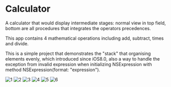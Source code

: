 # Calculator
A calculator that would display intermediate stages: normal view in top field, bottom are all procedures that integrates the
operators precedences.

This app contains 4 mathematical operations including add, subtract, times and divide.

This is a simple project that demonstrates the "stack" that organising elements evenly, which introduced since iOS8.0, also
a way to handle the exception from invalid expression when initializing NSExpression 
with method NSExpression(format: "expression").


![1](https://github.com/richard1997/Calculator/blob/master/calculator%20screenshots/IMG_2149.PNG)
![2](https://github.com/richard1997/Calculator/blob/master/calculator%20screenshots/IMG_2150.PNG)
![3](https://github.com/richard1997/Calculator/blob/master/calculator%20screenshots/IMG_2151.PNG)
![4](https://github.com/richard1997/Calculator/blob/master/calculator%20screenshots/IMG_2152.PNG)
![5](https://github.com/richard1997/Calculator/blob/master/calculator%20screenshots/IMG_2153.PNG)
![6](https://github.com/richard1997/Calculator/blob/master/calculator%20screenshots/IMG_2154.PNG)
